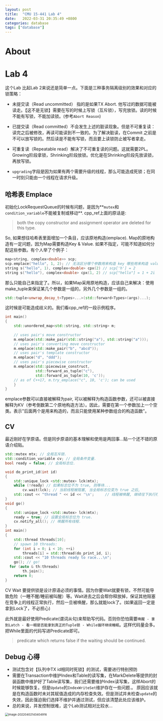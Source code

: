 ```yaml
---
layout: post
title:  "CMU 15-441 Lab 4"
date:   2022-03-31 20:35:49 +0800
categories: database
tags: ["database"]
---
```


# About

# Lab 4

这个Lab 比起Lab 2来说还是简单一点。下面是三种事务隔离级别的效果和对应的锁策略：

- 未提交读（Read uncommitted） 指的是如果TX Abort. 他写过的数据可能被读走。【这不是无锁】需要在写的时候上写锁（互斥锁），写完放锁。读的时候不能有写锁，不能加读锁。(参考`Abort Reason`)
- 已提交读（Read committed）不会发生上述的脏读现象。但是不可重复读：读完之后被修改，再读可能读到不一致的。为了解决脏读，在Commit 之前是不可以放写锁的。然后读是不能有写锁，而且要上读锁防止被写者拿走。
- 可重复读（Repeatable read）解决了不可重复读的问题。这就需要2PL。Growing阶段拿锁，Shrinking阶段放锁。优化是在Shrinking阶段先放读锁，再放写锁。

- `upgrading`字段是因为如果有两个需要升级的线程，那么可能造成死锁；在同一时刻只能由一个线程在请求升级。

## 哈希表 Emplace

初始化LockRequestQueue的时候有问题，是因为**`mutex`和`condition_variable`不能被复制或移动**.   cpp_ref上面的原话是:

> both the copy constructor and assignment operator are deleted for this type.

So, 如果想往哈希表里面增加一个条目，应该原地构造(emplace). Map的原地构造有一定问题，因为Map需要构造Key & Value. 如果不指定，可能不知道如何分配这些参数。有个人举了个例子：

```c++
map<string, complex<double>> scp;
scp.emplace("hello", 1, 2); // 无法区分哪个参数用来构造 key 哪些用来构造 value
string s("hello", 1), complex<double> cpx(2) // scp['h'] = 2
string s("hello"), complex<double> cpx(1, 2) // scp["hello"] = 1 + 2i
```

那么只能自己来指定了。所以，如果Map采用原地构造，应该自己来解决：使用make_tuple来保证某几个参数是一组的，另外几个参数是一组的。

```c++
std::tuple<unwrap_decay_t<Types>...>(std::forward<Types>(args)...);
```

这时候是可能造成歧义的。我们看cpp_ref的一段示例程序。

```c++
int main()
{
    std::unordered_map<std::string, std::string> m;
 
    // uses pair's move constructor
    m.emplace(std::make_pair(std::string("a"), std::string("a")));
    // uses pair's converting move constructor
    m.emplace(std::make_pair("b", "abcd"));
    // uses pair's template constructor
    m.emplace("d", "ddd");
    // uses pair's piecewise constructor
    m.emplace(std::piecewise_construct,
              std::forward_as_tuple("c"),
              std::forward_as_tuple(10, 'c'));
    // as of C++17, m.try_emplace("c", 10, 'c'); can be used
    }
}
```

emplace参数可以直接被解释为pair, 可以被解释为构造函数参数，还可以被直接解释为KV（参考倒数第二个原地构造方法）。因此，需要在第一个参数加上一个空类。表示"后面两个是用来构造的，而且只能使用某种参数组合的构造函数"。

## CV

最近刚好在学原语。但是同步原语的基本理解和使用是两回事…贴一个还不错的原语介绍贴。

```c++
std::mutex mtx; // 全局互斥锁.
std::condition_variable cv; // 全局条件变量.
bool ready = false; // 全局标志位.

void do_print_id(int id)
{
    std::unique_lock <std::mutex> lck(mtx);
    while (!ready) // 如果标志位不为 true, 则等待...
        cv.wait(lck); // 当前线程被阻塞, 当全局标志位变为 true 之后,
    std::cout << "thread " << id << '\n';     // 线程被唤醒, 继续往下执行打印线程编号id.
}
void go()
{
    std::unique_lock <std::mutex> lck(mtx);
    ready = true; // 设置全局标志位为 true.
    cv.notify_all(); // 唤醒所有线程.
}
int main()
{
    std::thread threads[10];
    // spawn 10 threads:
    for (int i = 0; i < 10; ++i)
        threads[i] = std::thread(do_print_id, i);
    std::cout << "10 threads ready to race...\n";
    go(); // go!
  for (auto & th:threads)
        th.join();
    return 0;
}
```

CV Wait 要提供锁是设计原语必须的事情。因为你要Wait就要有锁，不然可能导致危险（一睡不醒/睡前被叫醒）等。Wait进去之后会帮你释放掉，保证其他阻塞在竞争上的线程正常执行，然后一旦被唤醒，那么就能lock了。(如果返回一定是拿到Lock了，不必担心)

此外就是最好使用Predicate(谓词从句)来帮助写代码。否则你恐怕需要`唤醒 - 拿到Latch - 看一眼是否能拿到真正的Tuple锁 - While循环继续睡眠`。这样代码量会多。把While里面的代码写进Predicate即可。

>  predicate which returns false if the waiting should be continued.

## Debug 心得

- 测试包含对【队列中TX id相同时死锁】的测试，需要进行特别预防
- 需要在Transaction中维护Index和Table的读写集，在MarkDelete等提供的封装函数中维护好了Table读写集，我们还需要维护Index读写集，这样Abort的时候能够恢复。但是`Update`的`IndexWriteSet`维护存在一些问题.。 原因应该就是在构造函数时未对其赋值造成的内存检查失效。但是测试并未检查`update`的失效，因此强迫我们选择不维护并通过测试，但应该清楚此处应该维护。
- 总的来说，并发控制很难，这个Lab测试相对比较水…

<img src="https://s2.loli.net/2022/04/02/Zm4NWaPq5bwlJvD.png" alt="image-20220402143404916" style="zoom:67%;" />
